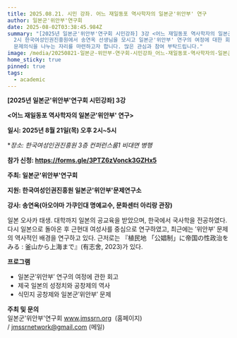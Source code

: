 ```yaml
---
title: 2025.08.21. 시민 강좌. 어느 재일동포 역사학자의 일본군'위안부' 연구
author: 일본군'위안부'연구회
date: 2025-08-02T03:38:45.984Z
summary: "[2025년 일본군'위안부'연구회 시민강좌] 3강 <어느 재일동포 역사학자의 일본군'위안부' 연구> - 8월 21일(목) 오후
  2시 한국여성인권진흥원에서 송연옥 선생님을 모시고 일본군'위안부' 연구의 여정에 대한 회고와, 식민지 공창제 및 일본군'위안부'문제에 대한
  문제의식을 나누는 자리를 마련하고자 합니다. 많은 관심과 참여 부탁드립니다."
image: /media/20250821-일본군-위안부-연구회-시민강좌_어느-재일동포-역사학자의-일본군-위안부-연구_포스터-0802최종-.png
home_sticky: true
pinned: true
tags:
  - academic
---
```

**\[2025년 일본군'위안부'연구회 시민강좌] 3강**

**<﻿어느 재일동포 역사학자의 일본군'위안부' 연구>**

<!--StartFragment-->

**일시: 2025년 8월 21일(목) 오후 2시~5시**

**장소: 한국여성인권진흥원 3층 컨퍼런스룸1 *비대면 병행**

**참가 신청: https://forms.gle/3PTZ6zVonck3GZHx5**

**주최: 일본군'위안부'연구회**

**지원: 한국여성인권진흥원 일본군'위안부'문제연구소**

**강사: 송연옥(아오야마 가쿠인대 명예교수, 문화센터 아리랑 관장)**

일본 오사카 태생. 대학까지 일본의 공교육을 받았으며, 한국에서 국사학을 전공하였다. 다시 일본으로 돌아온 후 근현대 여성사를 중심으로 연구하였고, 최근에는 ′위안부′ 문제의 역사적인 배경을 연구하고 있다. 근저로는 『植民地 「公娼制」に帝国の性政治をみる : 釜山から上海まで』(有志舍, 2023)가 있다.

**프로그램**

* 일본군′위안부′ 연구의 여정에 관한 회고
* 제국 일본의 성정치와 공창제의 역사
* 식민지 공창제와 일본군′위안부′ 문제

<!--EndFragment-->

**주최 및 문의** \
일본군'위안부'연구회 www.jmssrn.org  (홈페이지) / jmssrnetwork@gmail.com (메일)